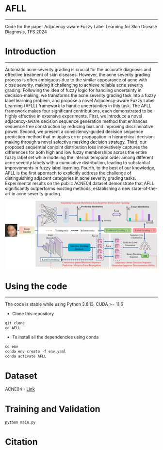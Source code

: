 # AFLL
***
Code for the paper Adjacency-aware Fuzzy Label Learning for Skin
Disease Diagnosis, TFS 2024

# Introduction
***
Automatic acne severity grading is crucial for the
accurate diagnosis and effective treatment of skin diseases. However, the acne severity grading process is often ambiguous due to
the similar appearance of acne with close severity, making it challenging to achieve reliable acne severity grading. Following the
idea of fuzzy logic for handling uncertainty in decision-making,
we transforms the acne severity grading task into a fuzzy label
learning problem, and propose a novel Adjacency-aware Fuzzy
Label Learning (AFLL) framework to handle uncertainties in this
task. The AFLL framework makes four significant contributions,
each demonstrated to be highly effective in extensive experiments.
First, we introduce a novel adjacency-aware decision sequence
generation method that enhances sequence tree construction by
reducing bias and improving discriminative power. Second, we
present a consistency-guided decision sequence prediction method
that mitigates error propagation in hierarchical decision-making
through a novel selective masking decision strategy. Third,
our proposed sequential conjoint distribution loss innovatively
captures the differences for both high and low fuzzy memberships
across the entire fuzzy label set while modeling the internal
temporal order among different acne severity labels with a cumulative distribution, leading to substantial improvements in fuzzy
label learning. Fourth, to the best of our knowledge, AFLL is the
first approach to explicitly address the challenge of distinguishing
adjacent categories in acne severity grading tasks. Experimental
results on the public ACNE04 dataset demonstrate that AFLL
significantly outperforms existing methods, establishing a new
state-of-the-art in acne severity grading.

![](./img/main.jpg)

# Using the code
***
The code is stable while using Python 3.8.13, CUDA >= 11.6

- Clone this repository
```bath
git clone
cd AFLL
```
- To install all the dependencies using conda
```bath
cd env
conda env create -f env.yaml
conda activate AFLL
```
# Dataset
ACNE04 - [Link](https://github.com/xpwu95/ldl)

# Training and Validation
```bath
python main.py
```

# Citation
